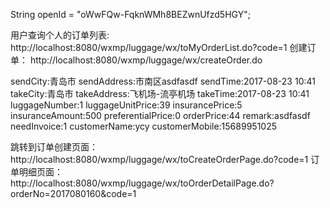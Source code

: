 String openId = "oWwFQw-FqknWMh8BEZwnUfzd5HGY";

用户查询个人的订单列表:
http://localhost:8080/wxmp/luggage/wx/toMyOrderList.do?code=1
创建订单：
http://localhost:8080/wxmp/luggage/wx/createOrder.do

sendCity:青岛市
sendAddress:市南区asdfasdf
sendTime:2017-08-23 10:41
takeCity:青岛市
takeAddress:飞机场-流亭机场
takeTime:2017-08-23 10:41
luggageNumber:1
luggageUnitPrice:39
insurancePrice:5
insuranceAmount:500
preferentialPrice:0
orderPrice:44
remark:asdfasdf
needInvoice:1
customerName:ycy
customerMobile:15689951025

跳转到订单创建页面：
http://localhost:8080/wxmp/luggage/wx/toCreateOrderPage.do?code=1
订单明细页面：
http://localhost:8080/wxmp/luggage/wx/toOrderDetailPage.do?orderNo=2017080160&code=1

